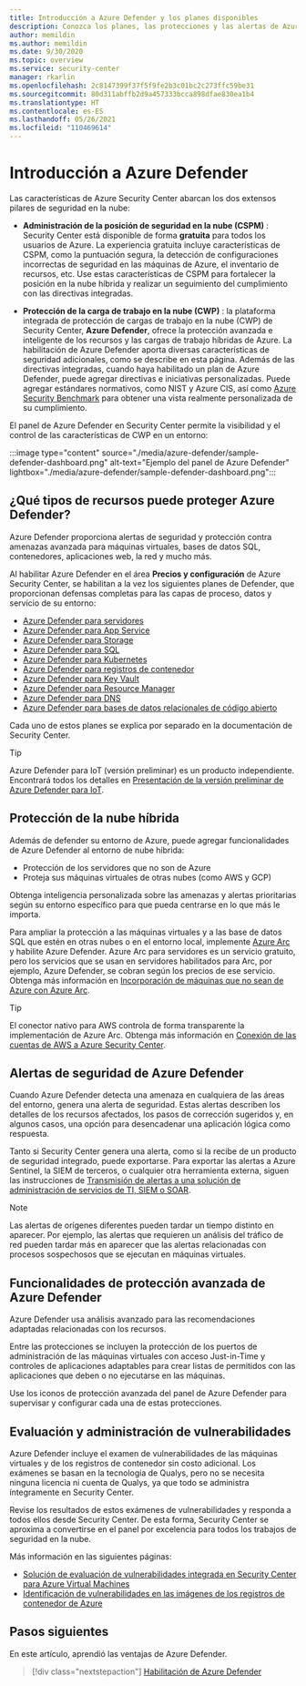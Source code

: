 ```yaml
---
title: Introducción a Azure Defender y los planes disponibles
description: Conozca los planes, las protecciones y las alertas de Azure Defender. A continuación, habilite Azure Defender en sus suscripciones para la seguridad avanzada.
author: memildin
ms.author: memildin
ms.date: 9/30/2020
ms.topic: overview
ms.service: security-center
manager: rkarlin
ms.openlocfilehash: 2c8147399f37f5f9fe2b3c01bc2c273ffc59be31
ms.sourcegitcommit: 80d311abffb2d9a457333bcca898dfae830ea1b4
ms.translationtype: HT
ms.contentlocale: es-ES
ms.lasthandoff: 05/26/2021
ms.locfileid: "110469614"
---
```

# <a name="introduction-to-azure-defender"></a>Introducción a Azure Defender

Las características de Azure Security Center abarcan los dos extensos pilares de seguridad en la nube:

- **Administración de la posición de seguridad en la nube (CSPM)** : Security Center está disponible de forma **gratuita** para todos los usuarios de Azure. La experiencia gratuita incluye características de CSPM, como la puntuación segura, la detección de configuraciones incorrectas de seguridad en las máquinas de Azure, el inventario de recursos, etc. Use estas características de CSPM para fortalecer la posición en la nube híbrida y realizar un seguimiento del cumplimiento con las directivas integradas.

- **Protección de la carga de trabajo en la nube (CWP)** : la plataforma integrada de protección de cargas de trabajo en la nube (CWP) de Security Center, **Azure Defender**, ofrece la protección avanzada e inteligente de los recursos y las cargas de trabajo híbridas de Azure. La habilitación de Azure Defender aporta diversas características de seguridad adicionales, como se describe en esta página. Además de las directivas integradas, cuando haya habilitado un plan de Azure Defender, puede agregar directivas e iniciativas personalizadas. Puede agregar estándares normativos, como NIST y Azure CIS, así como [Azure Security Benchmark](/security/benchmark/azure/introduction) para obtener una vista realmente personalizada de su cumplimiento.

El panel de Azure Defender en Security Center permite la visibilidad y el control de las características de CWP en un entorno:

:::image type="content" source="./media/azure-defender/sample-defender-dashboard.png" alt-text="Ejemplo del panel de Azure Defender" lightbox="./media/azure-defender/sample-defender-dashboard.png":::

## <a name="what-resource-types-can-azure-defender-secure"></a>¿Qué tipos de recursos puede proteger Azure Defender?

Azure Defender proporciona alertas de seguridad y protección contra amenazas avanzada para máquinas virtuales, bases de datos SQL, contenedores, aplicaciones web, la red y mucho más.

Al habilitar Azure Defender en el área **Precios y configuración** de Azure Security Center, se habilitan a la vez los siguientes planes de Defender, que proporcionan defensas completas para las capas de proceso, datos y servicio de su entorno:

- [Azure Defender para servidores](defender-for-servers-introduction.md)
- [Azure Defender para App Service](defender-for-app-service-introduction.md)
- [Azure Defender para Storage](defender-for-storage-introduction.md)
- [Azure Defender para SQL](defender-for-sql-introduction.md)
- [Azure Defender para Kubernetes](defender-for-kubernetes-introduction.md)
- [Azure Defender para registros de contenedor](defender-for-container-registries-introduction.md)
- [Azure Defender para Key Vault](defender-for-key-vault-introduction.md)
- [Azure Defender para Resource Manager](defender-for-resource-manager-introduction.md)
- [Azure Defender para DNS](defender-for-dns-introduction.md)
- [Azure Defender para bases de datos relacionales de código abierto](defender-for-databases-introduction.md)

Cada uno de estos planes se explica por separado en la documentación de Security Center.

> [!TIP]
> Azure Defender para IoT (versión preliminar) es un producto independiente. Encontrará todos los detalles en [Presentación de la versión preliminar de Azure Defender para IoT](../defender-for-iot/overview.md). 

## <a name="hybrid-cloud-protection"></a>Protección de la nube híbrida

Además de defender su entorno de Azure, puede agregar funcionalidades de Azure Defender al entorno de nube híbrida:

- Protección de los servidores que no son de Azure
- Proteja sus máquinas virtuales de otras nubes (como AWS y GCP)

Obtenga inteligencia personalizada sobre las amenazas y alertas prioritarias según su entorno específico para que pueda centrarse en lo que más le importa.

Para ampliar la protección a las máquinas virtuales y a las base de datos SQL que estén en otras nubes o en el entorno local, implemente [Azure Arc](https://azure.microsoft.com/services/azure-arc/) y habilite Azure Defender. Azure Arc para servidores es un servicio gratuito, pero los servicios que se usan en servidores habilitados para Arc, por ejemplo, Azure Defender, se cobran según los precios de ese servicio. Obtenga más información en [Incorporación de máquinas que no sean de Azure con Azure Arc](quickstart-onboard-machines.md#add-non-azure-machines-with-azure-arc).

> [!TIP]
> El conector nativo para AWS controla de forma transparente la implementación de Azure Arc. Obtenga más información en [Conexión de las cuentas de AWS a Azure Security Center](quickstart-onboard-aws.md).



## <a name="azure-defender-security-alerts"></a>Alertas de seguridad de Azure Defender 

Cuando Azure Defender detecta una amenaza en cualquiera de las áreas del entorno, genera una alerta de seguridad. Estas alertas describen los detalles de los recursos afectados, los pasos de corrección sugeridos y, en algunos casos, una opción para desencadenar una aplicación lógica como respuesta.

Tanto si Security Center genera una alerta, como si la recibe de un producto de seguridad integrado, puede exportarse. Para exportar las alertas a Azure Sentinel, la SIEM de terceros, o cualquier otra herramienta externa, siguen las instrucciones de [Transmisión de alertas a una solución de administración de servicios de TI, SIEM o SOAR](export-to-siem.md).

> [!NOTE]
> Las alertas de orígenes diferentes pueden tardar un tiempo distinto en aparecer. Por ejemplo, las alertas que requieren un análisis del tráfico de red pueden tardar más en aparecer que las alertas relacionadas con procesos sospechosos que se ejecutan en máquinas virtuales.


## <a name="azure-defender-advanced-protection-capabilities"></a>Funcionalidades de protección avanzada de Azure Defender

Azure Defender usa análisis avanzado para las recomendaciones adaptadas relacionadas con los recursos. 

Entre las protecciones se incluyen la protección de los puertos de administración de las máquinas virtuales con acceso Just-in-Time y controles de aplicaciones adaptables para crear listas de permitidos con las aplicaciones que deben o no ejecutarse en las máquinas. 

Use los iconos de protección avanzada del panel de Azure Defender para supervisar y configurar cada una de estas protecciones. 

## <a name="vulnerability-assessment-and-management"></a>Evaluación y administración de vulnerabilidades

Azure Defender incluye el examen de vulnerabilidades de las máquinas virtuales y de los registros de contenedor sin costo adicional. Los exámenes se basan en la tecnología de Qualys, pero no se necesita ninguna licencia ni cuenta de Qualys, ya que todo se administra íntegramente en Security Center. 

Revise los resultados de estos exámenes de vulnerabilidades y responda a todos ellos desde Security Center. De esta forma, Security Center se aproxima a convertirse en el panel por excelencia para todos los trabajos de seguridad en la nube.

Más información en las siguientes páginas:

- [Solución de evaluación de vulnerabilidades integrada en Security Center para Azure Virtual Machines](deploy-vulnerability-assessment-vm.md)
- [Identificación de vulnerabilidades en las imágenes de los registros de contenedor de Azure](defender-for-container-registries-usage.md#identify-vulnerabilities-in-images-in-other-container-registries)



## <a name="next-steps"></a>Pasos siguientes

En este artículo, aprendió las ventajas de Azure Defender. 

> [!div class="nextstepaction"]
> [Habilitación de Azure Defender](enable-azure-defender.md)